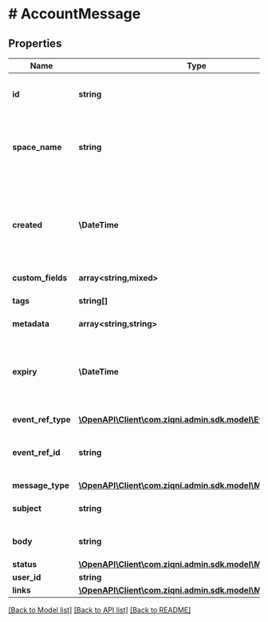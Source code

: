 # # AccountMessage

## Properties

Name | Type | Description | Notes
------------ | ------------- | ------------- | -------------
**id** | **string** | A unique system generated identifier |
**space_name** | **string** | This is the space name which is linked to the account |
**created** | **\DateTime** | ISO8601 timestamp for when a Model was created. All records are stored in UTC time zone |
**custom_fields** | **array<string,mixed>** |  | [optional]
**tags** | **string[]** | A list of id&#39;s used to tag models | [optional]
**metadata** | **array<string,string>** |  | [optional]
**expiry** | **\DateTime** | The time that the message will disappear after. ISO8601 timestamp | [optional]
**event_ref_type** | [**\OpenAPI\Client\com.ziqni.admin.sdk.model\EventRefType**](EventRefType.md) |  |
**event_ref_id** | **string** | The reference ID of the event object |
**message_type** | [**\OpenAPI\Client\com.ziqni.admin.sdk.model\MessageType**](MessageType.md) |  |
**subject** | **string** | The title of the message |
**body** | **string** | The context of the message |
**status** | [**\OpenAPI\Client\com.ziqni.admin.sdk.model\MessageStatus**](MessageStatus.md) |  |
**user_id** | **string** |  |
**links** | [**\OpenAPI\Client\com.ziqni.admin.sdk.model\MessageLink[]**](MessageLink.md) |  |

[[Back to Model list]](../../README.md#models) [[Back to API list]](../../README.md#endpoints) [[Back to README]](../../README.md)
